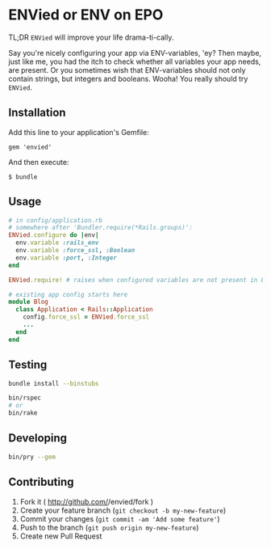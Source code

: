 # ENVied or ENV on EPO

TL;DR `ENVied` will improve your life drama-ti-cally.

Say you're nicely configuring your app via ENV-variables, 'ey?
Then maybe, just like me, you had the itch to check whether all variables your app needs, are present.
Or you sometimes wish that ENV-variables should not only contain strings, but integers and booleans.
Wooha! You really should try `ENVied`.


## Installation

Add this line to your application's Gemfile:

    gem 'envied'

And then execute:

    $ bundle

## Usage

```ruby
# in config/application.rb
# somewhere after 'Bundler.require(*Rails.groups)':
ENVied.configure do |env|
  env.variable :rails_env
  env.variable :force_ssl, :Boolean
  env.variable :port, :Integer
end

ENVied.require! # raises when configured variables are not present in ENV

# existing app config starts here
module Blog
  class Application < Rails::Application
    config.force_ssl = ENVied.force_ssl
    ...
  end
end
```

## Testing

```bash
bundle install --binstubs

bin/rspec
# or
bin/rake
```

## Developing

```bash
bin/pry --gem
```


## Contributing

1. Fork it ( http://github.com/<my-github-username>/envied/fork )
2. Create your feature branch (`git checkout -b my-new-feature`)
3. Commit your changes (`git commit -am 'Add some feature'`)
4. Push to the branch (`git push origin my-new-feature`)
5. Create new Pull Request
